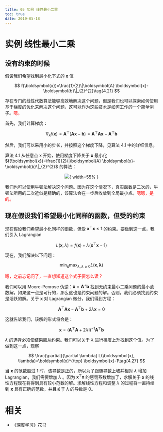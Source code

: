 ```yaml
---
title: 05 实例 线性最小二乘
toc: true
date: 2019-05-18
---
```

# 实例 线性最小二乘

## 没有约束的时候

假设我们希望找到最小化下式的 $\boldsymbol{x}$ 值

$$
f(\boldsymbol{x})=\frac{1}{2}\|\boldsymbol{A} \boldsymbol{x}-\boldsymbol{b}\|_{2}^{2}\tag{4.21}
$$

存在专门的线性代数算法能够高效地解决这个问题，但是我们也可以探索如何使用基于梯度的优化来解决这个问题，这可以作为这些技术是如何工作的一个简单例子。<span style="color:red;">嗯。</span>

首先，我们计算梯度：

$$
\nabla_{x} f(\boldsymbol{x})=\boldsymbol{A}^{\top}(\boldsymbol{A} \boldsymbol{x}-\boldsymbol{b})=\boldsymbol{A}^{\top} \boldsymbol{A} \boldsymbol{x}-\boldsymbol{A}^{\top} \boldsymbol{b}\tag{4.22}
$$

然后，我们可以采用小的步长，并按照这个梯度下降，见算法 4.1 中的详细信息。


算法 4.1 从任意点 x 开始，使用梯度下降关于 $\boldsymbol{x}$ 最小化 $f(\boldsymbol{x})=\frac{1}{2}\|\boldsymbol{A} \boldsymbol{x}-\boldsymbol{b}\|_{2}^{2}$ 的算法：

<center>

![](http://images.iterate.site/blog/image/20190719/nGgKtH7q3f53.png?imageslim){ width=55% }

</center>


我们也可以使用牛顿法解决这个问题。因为在这个情况下，真实函数是二次的，牛顿法所用的二次近似是精确的，该算法会在一步后收敛到全局最小点。<span style="color:red;">嗯嗯，是的。</span>


## 现在假设我们希望最小化同样的函数，但受的约束

现在假设我们希望最小化同样的函数，但受 $\boldsymbol{x}^{\top} \boldsymbol{x} \leq 1$ 的约束。要做到这一点，我们引入 Lagrangian

$$
L(\boldsymbol{x}, \lambda)=f(\boldsymbol{x})+\lambda\left(\boldsymbol{x}^{\top} \boldsymbol{x}-1\right)\tag{4.23}
$$

现在，我们解决以下问题：

$$
\min _{\boldsymbol{x}} \max _{\lambda, \lambda \geq 0} L(\boldsymbol{x}, \boldsymbol{\lambda})\tag{4.24}
$$

<span style="color:red;">嗯，之前忘记问了，一直想知道这个式子要怎么读？</span>


我们可以用 Moore-Penrose 伪逆：$\boldsymbol{x}=\boldsymbol{A}^{+} \boldsymbol{b}$ 找到无约束最小二乘问题的最小范数解。如果这一点是可行的，那么这也是约束问题的解。否则，我们必须找到约束是活跃的解。关于 $\boldsymbol{x}$ 对 Lagrangian 微分，我们得到方程：

$$
\boldsymbol{A}^{\top} \boldsymbol{A} \boldsymbol{x}-\boldsymbol{A}^{\top} \boldsymbol{b}+2 \lambda \boldsymbol{x}=0\tag{4.25}
$$

这就告诉我们，该解的形式将会是：

$$
\boldsymbol{x}=\left(\boldsymbol{A}^{\top} \boldsymbol{A}+2 \lambda \boldsymbol{I}\right)^{-1} \boldsymbol{A}^{\top} \boldsymbol{b}\tag{4.26}
$$

$\lambda$ 的选择必须使结果服从约束。我们可以关于 $\lambda$ 进行梯度上升找到这个值。为了做到这一点，观察

$$
\frac{\partial}{\partial \lambda} L(\boldsymbol{x}, \lambda)=\boldsymbol{x}^{\top} \boldsymbol{x}-1\tag{4.27}
$$

当 $\boldsymbol{x}$ 的范数超过 $1$ 时，该导数是正的，所以为了跟随导数上坡并相对 $\lambda$ 增加 Lagrangian，我们需要增加 $\lambda$ 。因为 $\boldsymbol{x}^{\top} \boldsymbol{x}$ 的惩罚系数增加了，求解关于 $\boldsymbol{x}$ 的线性方程现在将得到具有较小范数的解。求解线性方程和调整 $\lambda$ 的过程将一直持续到  $\boldsymbol{x}$  具有正确的范数，并且关于 $\lambda$ 的导数是 $0$。





# 相关

- 《深度学习》花书
